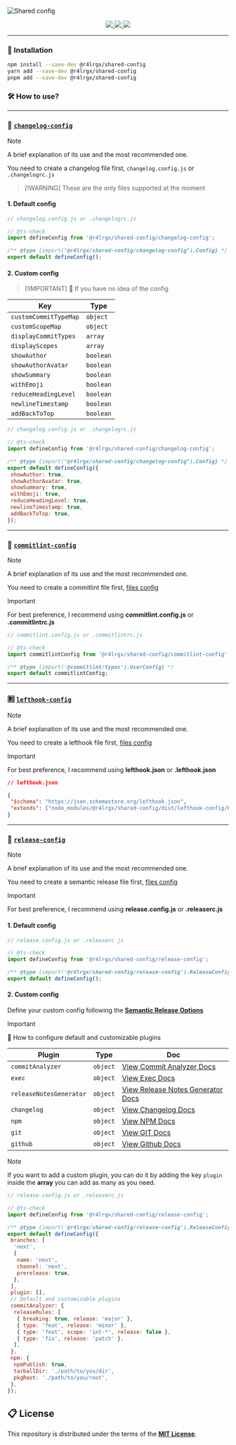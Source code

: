 ![Shared config](https://github.com/user-attachments/assets/050ebff7-e020-4d45-a6c4-057e6d58ff2f)

<div align="center">
  <a aria-label="Written with" href="https://www.typescriptlang.org/">
    <img src="https://img.shields.io/static/v1?label=Written%20with&message=Typescript&color=blue&logo=typescript"/>
  </a>
   <a aria-label="Version" href="https://www.npmjs.com/package/@r4lrgx/shared-config">
    <img src="https://img.shields.io/npm/v/@r4lrgx/shared-config?color=&logo=npm&label=Version"/>
  </a>
  <a aria-label="Weekly Downloads" href="https://www.npmjs.com/package/@r4lrgx/shared-config">
    <img src="https://img.shields.io/npm/dw/@r4lrgx/shared-config?color=&logo=npm&label=Downloads"/>
  </a>
</div>

---

### 💾 Installation

```bash
npm install --save-dev @r4lrgx/shared-config
yarn add --save-dev @r4lrgx/shared-config
pnpm add --save-dev @r4lrgx/shared-config
```

### 🛠 How to use?

---

### 📅 [`changelog-config`](./src/changelog-config/index.ts)

> [!NOTE]
> A brief explanation of its use and the most recommended one.

You need to create a changelog file first, `changelog.config.js` or `.changelogrc.js`

> [!WARNING] These are the only files supported at the moment

#### 1. Default config

```js
// changelog.config.js or .changelogrc.js

// @ts-check
import defineConfig from '@r4lrgx/shared-config/changelog-config';

/** @type {import("@r4lrgx/shared-config/changelog-config").Config} */
export default defineConfig();
```

#### 2. Custom config

> [!IMPORTANT] 🔩 If you have no idea of the config

| Key                   | Type      |
| --------------------- | --------- |
| `customCommitTypeMap` | `object`  |
| `customScopeMap`      | `object`  |
| `displayCommitTypes`  | `array`   |
| `displayScopes`       | `array`   |
| `showAuthor`          | `boolean` |
| `showAuthorAvatar`    | `boolean` |
| `showSummary`         | `boolean` |
| `withEmoji`           | `boolean` |
| `reduceHeadingLevel`  | `boolean` |
| `newlineTimestamp`    | `boolean` |
| `addBackToTop`        | `boolean` |

```js
// changelog.config.js or .changelogrc.js

// @ts-check
import defineConfig from '@r4lrgx/shared-config/changelog-config';

/** @type {import("@r4lrgx/shared-config/changelog-config").Config} */
export default defineConfig({
 showAuthor: true,
 showAuthorAvatar: true,
 showSummary: true,
 withEmoji: true,
 reduceHeadingLevel: true,
 newlineTimestamp: true,
 addBackToTop: true,
});
```

---

### 📨 [`commitlint-config`](./src/commitlint-config/index.ts)

> [!NOTE]
> A brief explanation of its use and the most recommended one.

You need to create a commitlint file first, [files config](https://commitlint.js.org/reference/configuration.html)

> [!IMPORTANT]
> For best preference, I recommend using **commitlint.config.js** or **.commitlintrc.js**

```js
// commitlint.config.js or .commitlintrc.js

// @ts-check
import commitlintConfig from '@r4lrgx/shared-config/commitlint-config';

/** @type {import('@commitlint/types').UserConfig} */
export default commitlintConfig;
```

---

### 🈹 [`lefthook-config`](./src/lefthook-config/index.ts)

> [!NOTE]
> A brief explanation of its use and the most recommended one.

You need to create a lefthook file first, [files config](https://lefthook.dev/configuration/#config-file-name)

> [!IMPORTANT]
> For best preference, I recommend using **lefthook.json** or **.lefthook.json**

```json
// lefthook.json

{
 "$schema": "https://json.schemastore.org/lefthook.json",
 "extends": ["node_modules/@r4lrgx/shared-config/dist/lefthook-config/base.json"]
}
```

---

### 🔄 [`release-config`](./src/release-config/index.ts)

> [!NOTE]
> A brief explanation of its use and the most recommended one.

You need to create a semantic release file first, [files config](https://semantic-release.gitbook.io/semantic-release/usage/configuration#configuration-file)

> [!IMPORTANT]
> For best preference, I recommend using **release.config.js** or **.releaserc.js**

#### 1. Default config

```js
// release.config.js or .releaserc.js

// @ts-check
import defineConfig from '@r4lrgx/shared-config/release-config';

/** @type {import('@r4lrgx/shared-config/release-config').ReleaseConfigOptions} */
export default defineConfig();
```

#### 2. Custom config

Define your custom config following the **[Semantic Release Options](https://semantic-release.gitbook.io/semantic-release/usage/configuration#options)**

> [!IMPORTANT]
> 🔩 How to configure default and customizable plugins

| Plugin                  | Type     | Doc                                                                                                                         |
| ----------------------- | -------- | --------------------------------------------------------------------------------------------------------------------------- |
| `commitAnalyzer`        | `object` | [View Commit Analyzer Docs](https://github.com/semantic-release/commit-analyzer?tab=readme-ov-file#options)                 |
| `exec`                  | `object` | [View Exec Docs](https://github.com/semantic-release/exec?tab=readme-ov-file#options)                                       |
| `releaseNotesGenerator` | `object` | [View Release Notes Generator Docs](https://github.com/semantic-release/release-notes-generator?tab=readme-ov-file#options) |
| `changelog`             | `object` | [View Changelog Docs](https://github.com/semantic-release/changelog?tab=readme-ov-file#options)                             |
| `npm`                   | `object` | [View NPM Docs](https://github.com/semantic-release/npm?tab=readme-ov-file#options)                                         |
| `git`                   | `object` | [View GIT Docs](https://github.com/semantic-release/git?tab=readme-ov-file#options)                                         |
| `github`                | `object` | [View Github Docs](https://github.com/semantic-release/github?tab=readme-ov-file#options)                                   |

> [!NOTE]
> If you want to add a custom plugin, you can do it by adding the key `plugin` inside the **array** you can add as many as you need.

```js
// release.config.js or .releaserc.js

// @ts-check
import defineConfig from '@r4lrgx/shared-config/release-config';

/** @type {import('@r4lrgx/shared-config/release-config').ReleaseConfigOptions} */
export default defineConfig({
 branches: [
  'next',
  {
   name: 'next',
   channel: 'next',
   prerelease: true,
  },
 ],
 plugin: [],
 // Default and customizable plugins
 commitAnalyzer: {
  releaseRules: [
   { breaking: true, release: 'major' },
   { type: 'feat', release: 'minor' },
   { type: 'feat', scope: 'int-*', release: false },
   { type: 'fix', release: 'patch' },
  ],
 },
 npm: {
  npmPublish: true,
  tarballDir: './path/to/you/dir',
  pkgRoot: './path/to/you/root',
 },
});
```

## 📋 License

This repository is distributed under the terms of the **[MIT License](LICENSE.md)**.
